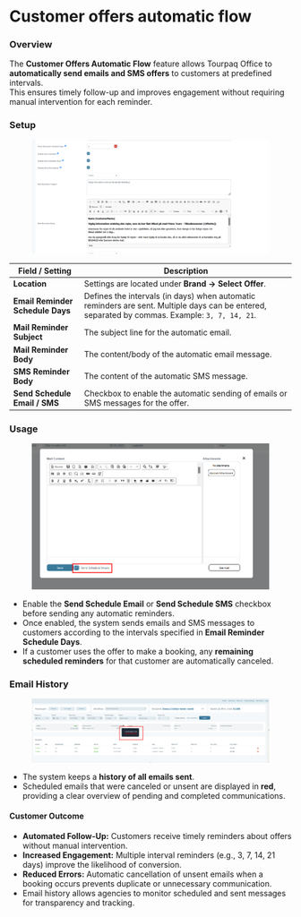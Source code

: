 # Customer offers automatic flow

### **Overview**

The **Customer Offers Automatic Flow** feature allows Tourpaq Office to **automatically send emails and SMS offers** to customers at predefined intervals.\
This ensures timely follow-up and improves engagement without requiring manual intervention for each reminder.

### **Setup**

<figure><img src="../.gitbook/assets/image (1) (1) (1) (1) (1) (1) (1) (1) (1) (1) (1) (1) (1) (1) (1) (1) (1) (1) (1) (1) (1) (1) (1) (1) (1) (1) (1) (1) (1) (1) (1) (1) (1) (1) (1) (1) (1) (1) (1) (1) (1) (1) (1) (1) (1) (1) (1) (1) (1) (1) (1) (1) (1) (1) (1) (1) (1) (1) (1) (1)   (4).png" alt=""><figcaption></figcaption></figure>

| **Field / Setting**              | **Description**                                                                                                                                |
| -------------------------------- | ---------------------------------------------------------------------------------------------------------------------------------------------- |
| **Location**                     | Settings are located under **Brand → Select Offer**.                                                                                           |
| **Email Reminder Schedule Days** | Defines the intervals (in days) when automatic reminders are sent. Multiple days can be entered, separated by commas. Example: `3, 7, 14, 21`. |
| **Mail Reminder Subject**        | The subject line for the automatic email.                                                                                                      |
| **Mail Reminder Body**           | The content/body of the automatic email message.                                                                                               |
| **SMS Reminder Body**            | The content of the automatic SMS message.                                                                                                      |
| **Send Schedule Email / SMS**    | Checkbox to enable the automatic sending of emails or SMS messages for the offer.                                                              |

### **Usage**

<figure><img src="../.gitbook/assets/image (2) (1) (1) (1) (1) (1) (1) (1) (1) (1) (1) (1) (1) (1) (1) (1) (1) (1) (1) (1) (1) (1) (1) (1) (1) (1) (1) (1) (1) (1) (1) (1) (1) (1) (1) (1) (1) (1) (1) (1) (1) (1) (1) (1) (1) (1) (1) (1) (1) (1) (1) (1) (1) (1) (1) (1) (1) (1).png" alt=""><figcaption></figcaption></figure>

* Enable the **Send Schedule Email** or **Send Schedule SMS** checkbox before sending any automatic reminders.
* Once enabled, the system sends emails and SMS messages to customers according to the intervals specified in **Email Reminder Schedule Days**.
* If a customer uses the offer to make a booking, any **remaining scheduled reminders** for that customer are automatically canceled.

### **Email History**

<figure><img src="../.gitbook/assets/image (276).png" alt=""><figcaption></figcaption></figure>

* The system keeps a **history of all emails sent**.
* Scheduled emails that were canceled or unsent are displayed in **red**, providing a clear overview of pending and completed communications.

#### **Customer Outcome**

* **Automated Follow-Up:** Customers receive timely reminders about offers without manual intervention.
* **Increased Engagement:** Multiple interval reminders (e.g., 3, 7, 14, 21 days) improve the likelihood of conversion.
* **Reduced Errors:** Automatic cancellation of unsent emails when a booking occurs prevents duplicate or unnecessary communication.
* Email history allows agencies to monitor scheduled and sent messages for transparency and tracking.
